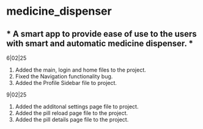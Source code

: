 # medicine_dispenser

## * A smart app to provide ease of use to the users with smart and automatic medicine dispenser. *

6|02|25 
1. Added the main, login and home files to the project. 
2. Fixed the Navigation functionality bug.
3. Added the Profile Sidebar file to project.

9|02|25
1. Added the additonal settings page file to project.
2. Added the pill reload page file to the project.
3. Added the pill details page file to the project.